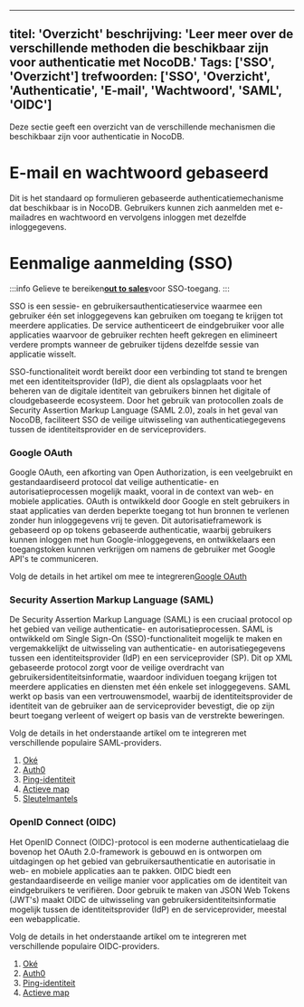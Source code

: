 ***

titel: 'Overzicht'
beschrijving: 'Leer meer over de verschillende methoden die beschikbaar zijn voor authenticatie met NocoDB.'
Tags: \['SSO', 'Overzicht']
trefwoorden: \['SSO', 'Overzicht', 'Authenticatie', 'E-mail', 'Wachtwoord', 'SAML', 'OIDC']
-------------------------------------------------------------------------------------------

Deze sectie geeft een overzicht van de verschillende mechanismen die beschikbaar zijn voor authenticatie in NocoDB.

# E-mail en wachtwoord gebaseerd

Dit is het standaard op formulieren gebaseerde authenticatiemechanisme dat beschikbaar is in NocoDB. Gebruikers kunnen zich aanmelden met e-mailadres en wachtwoord en vervolgens inloggen met dezelfde inloggegevens.

# Eenmalige aanmelding (SSO)

:::info
Gelieve te bereiken[**out to sales**](https://calendly.com/nocodb)voor SSO-toegang.
:::

SSO is een sessie- en gebruikersauthenticatieservice waarmee een gebruiker één set inloggegevens kan gebruiken om toegang te krijgen tot meerdere applicaties. De service authenticeert de eindgebruiker voor alle applicaties waarvoor de gebruiker rechten heeft gekregen en elimineert verdere prompts wanneer de gebruiker tijdens dezelfde sessie van applicatie wisselt.

SSO-functionaliteit wordt bereikt door een verbinding tot stand te brengen met een identiteitsprovider (IdP), die dient als opslagplaats voor het beheren van de digitale identiteit van gebruikers binnen het digitale of cloudgebaseerde ecosysteem. Door het gebruik van protocollen zoals de Security Assertion Markup Language (SAML 2.0), zoals in het geval van NocoDB, faciliteert SSO de veilige uitwisseling van authenticatiegegevens tussen de identiteitsprovider en de serviceproviders.

### Google OAuth

Google OAuth, een afkorting van Open Authorization, is een veelgebruikt en gestandaardiseerd protocol dat veilige authenticatie- en autorisatieprocessen mogelijk maakt, vooral in de context van web- en mobiele applicaties. OAuth is ontwikkeld door Google en stelt gebruikers in staat applicaties van derden beperkte toegang tot hun bronnen te verlenen zonder hun inloggegevens vrij te geven. Dit autorisatieframework is gebaseerd op op tokens gebaseerde authenticatie, waarbij gebruikers kunnen inloggen met hun Google-inloggegevens, en ontwikkelaars een toegangstoken kunnen verkrijgen om namens de gebruiker met Google API's te communiceren.

Volg de details in het artikel om mee te integreren[Google OAuth](google-oauth)

### Security Assertion Markup Language (SAML)

De Security Assertion Markup Language (SAML) is een cruciaal protocol op het gebied van veilige authenticatie- en autorisatieprocessen. SAML is ontwikkeld om Single Sign-On (SSO)-functionaliteit mogelijk te maken en vergemakkelijkt de uitwisseling van authenticatie- en autorisatiegegevens tussen een identiteitsprovider (IdP) en een serviceprovider (SP). Dit op XML gebaseerde protocol zorgt voor de veilige overdracht van gebruikersidentiteitsinformatie, waardoor individuen toegang krijgen tot meerdere applicaties en diensten met één enkele set inloggegevens. SAML werkt op basis van een vertrouwensmodel, waarbij de identiteitsprovider de identiteit van de gebruiker aan de serviceprovider bevestigt, die op zijn beurt toegang verleent of weigert op basis van de verstrekte beweringen.

[//]: # "This robust framework is widely employed in various industries and platforms, contributing to the seamless and secure integration of disparate systems and applications in the digital landscape. SAML adoption is particularly evident in cloud-based services, enterprise applications, and other environments where a unified and secure authentication process is paramount."

Volg de details in het onderstaande artikel om te integreren met verschillende populaire SAML-providers.

1. [Oké](SAML-SSO/okta)
2. [Auth0](SAML-SSO/auth0)
3. [Ping-identiteit](SAML-SSO/ping-identity)
4. [Actieve map](SAML-SSO/azure-ad)
5. [Sleutelmantels](SAML-SSO/keycloak)

### OpenID Connect (OIDC)

Het OpenID Connect (OIDC)-protocol is een moderne authenticatielaag die bovenop het OAuth 2.0-framework is gebouwd en is ontworpen om uitdagingen op het gebied van gebruikersauthenticatie en autorisatie in web- en mobiele applicaties aan te pakken. OIDC biedt een gestandaardiseerde en veilige manier voor applicaties om de identiteit van eindgebruikers te verifiëren. Door gebruik te maken van JSON Web Tokens (JWT's) maakt OIDC de uitwisseling van gebruikersidentiteitsinformatie mogelijk tussen de identiteitsprovider (IdP) en de serviceprovider, meestal een webapplicatie.

[//]: # "One of the key advantages of OIDC is its ability to enable Single Sign-On (SSO) capabilities, allowing users to authenticate once and access multiple applications seamlessly. OIDC also provides a standardized set of claims, such as user profile information, making it easier for developers to integrate identity management into their applications. Widely adopted in various industries, OIDC plays a crucial role in enhancing the security and user experience of authentication processes across diverse digital platforms."

Volg de details in het onderstaande artikel om te integreren met verschillende populaire OIDC-providers.

1. [Oké](OIDC-SSO/okta)
2. [Auth0](OIDC-SSO/auth0)
3. [Ping-identiteit](OIDC-SSO/ping-identity)
4. [Actieve map](OIDC-SSO/azure-ad)
